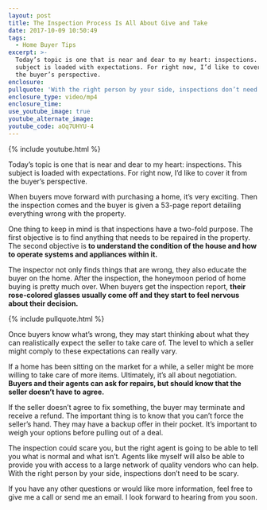 ```yaml
---
layout: post
title: The Inspection Process Is All About Give and Take
date: 2017-10-09 10:50:49
tags:
  - Home Buyer Tips
excerpt: >-
  Today’s topic is one that is near and dear to my heart: inspections. This
  subject is loaded with expectations. For right now, I’d like to cover it from
  the buyer’s perspective.
enclosure:
pullquote: 'With the right person by your side, inspections don’t need to be scary.'
enclosure_type: video/mp4
enclosure_time:
use_youtube_image: true
youtube_alternate_image:
youtube_code: aOq7UHYU-4
---
```



{% include youtube.html %}

Today’s topic is one that is near and dear to my heart: inspections. This subject is loaded with expectations. For right now, I’d like to cover it from the buyer’s perspective.

When buyers move forward with purchasing a home, it’s very exciting. Then the inspection comes and the buyer is given a 53-page report detailing everything wrong with the property.

One thing to keep in mind is that inspections have a two-fold purpose. The first objective is to find anything that needs to be repaired in the property. The second objective is **to understand the condition of the house and how to operate systems and appliances within it.**

The inspector not only finds things that are wrong, they also educate the buyer on the home. After the inspection, the honeymoon period of home buying is pretty much over. When buyers get the inspection report, **their rose-colored glasses usually come off and they start to feel nervous about their decision.**

{% include pullquote.html %}

Once buyers know what’s wrong, they may start thinking about what they can realistically expect the seller to take care of. The level to which a seller might comply to these expectations can really vary.

If a home has been sitting on the market for a while, a seller might be more willing to take care of more items. Ultimately, it’s all about negotiation. **Buyers and their agents can ask for repairs, but should know that the seller doesn’t have to agree.**

If the seller doesn’t agree to fix something, the buyer may terminate and receive a refund. The important thing is to know that you can’t force the seller’s hand. They may have a backup offer in their pocket. It’s important to weigh your options before pulling out of a deal.

The inspection could scare you, but the right agent is going to be able to tell you what is normal and what isn’t. Agents like myself will also be able to provide you with access to a large network of quality vendors who can help. With the right person by your side, inspections don’t need to be scary.

If you have any other questions or would like more information, feel free to give me a call or send me an email. I look forward to hearing from you soon.